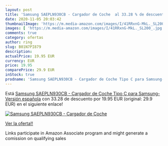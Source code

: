 ```yaml
---
layout: post
title: 'Samsung SAEPLN930CB - Cargador de Coche  al 33.28 % de descuento'
date: 2020-11-05 20:03:42
thumbnailImage: 'https://m.media-amazon.com/images/I/41RRxnG-MkL._SL200_.jpg'
images: [ 'https://m.media-amazon.com/images/I/41RRxnG-MkL._SL200_.jpg' ]
comments: true
category: ofertas
author: ring
slug: B01N7PI879
description:
actualPrice: 19.95 EUR
currency: EUR
price: 19.95
comparePrice: 29.9 EUR
inStock: true
prodname: 'Samsung SAEPLN930CB - Cargador de Coche Tipo C para Samsung- Versión española'
---
```


Está [Samsung SAEPLN930CB - Cargador de Coche Tipo C para Samsung- Versión española](https://www.amazon.es/dp/B01N7PI879/?tag=tolees-21) con 33.28 de descuento por 19.95 EUR (original: 29.9 EUR) en el siguiente enlace!

[![Samsung SAEPLN930CB - Cargador de Coche ](https://m.media-amazon.com/images/I/41RRxnG-MkL._SL200_.jpg)](https://www.amazon.es/dp/B01N7PI879/?tag=tolees-21)

[Ver la oferta!!](https://www.amazon.es/dp/B01N7PI879/?tag=tolees-21)

Links participate in Amazon Associate program and might generate a comission on qualifying sales


